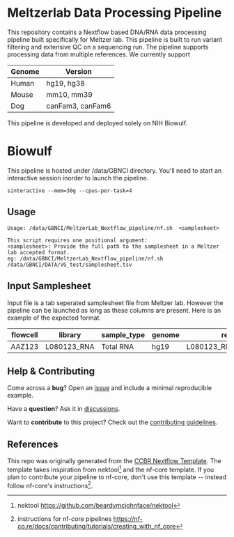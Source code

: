 # Meltzerlab Data Processing Pipeline

This repository contains a Nextflow based DNA/RNA data processing pipeline built specifically for Meltzer lab. This pipeline is built to run variant filtering and extensive QC on a sequencing run. The pipeline supports processing data from multiple references. We currently support

| Genome | Version          |
|--------|------------------|
| Human  | hg19, hg38       |
| Mouse  | mm10, mm39       |
| Dog    | canFam3, canFam6 |

This pipeline is developed and deployed solely on NIH Biowulf.

# Biowulf

This pipeline is hosted under /data/GBNCI directory. You'll need to start an interactive session inorder to launch the pipeline.

` sinteractive --mem=30g --cpus-per-task=4 `

## Usage

```
Usage: /data/GBNCI/MeltzerLab_Nextflow_pipeline/nf.sh  <samplesheet> 
   
This script requires one positional argument:
<samplesheet>: Provide the full path to the samplesheet in a Meltzer lab accepted format.
eg: /data/GBNCI/MeltzerLab_Nextflow_pipeline/nf.sh /data/GBNCI/DATA/VG_test/samplesheet.tsv 

```

## Input Samplesheet

Input file is a tab seperated samplesheet file from Meltzer lab. However the pipeline can be launched as long as these columns are present.
Here is an example of the expected format.

| flowcell | library       | sample_type | genome | read1                   | read2                    | capture_targets             |
|----------|---------------|-------------|--------|-------------------------|--------------------------|-----------------------------|
| AAZ123   | L080123_RNA   | Total RNA   | hg19   | L080123_RNA_R1.fastq.gz | L080123_RNA_R1.fastq.gz | APC_TP53_BAC_KlenowBait   |


## Help & Contributing

Come across a **bug**? Open an [issue](https://github.com/CCBR/TOOL_NAME/issues) and include a minimal reproducible example.

Have a **question**? Ask it in [discussions](https://github.com/CCBR/TOOL_NAME/discussions).

Want to **contribute** to this project? Check out the [contributing guidelines](docs/CONTRIBUTING.md).

## References

This repo was originally generated from the [CCBR Nextflow Template](https://github.com/CCBR/CCBR_NextflowTemplate).
The template takes inspiration from nektool[^1] and the nf-core template.
If you plan to contribute your pipeline to nf-core, don't use this template -- instead follow nf-core's instructions[^2].

[^1]: nektool https://github.com/beardymcjohnface/nektool
[^2]: instructions for nf-core pipelines https://nf-co.re/docs/contributing/tutorials/creating_with_nf_core
